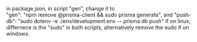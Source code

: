 in package.json, in script "gen", change it to  
    "gen": "npm remove @prisma-client && sudo prisma generate",
    and 
    "push-db": "sudo dotenv -e ./env/development.env -- prisma db push"
if on linux, differnece is the "sudo" in both scripts, alternatively remove the 
sudo if on windows.